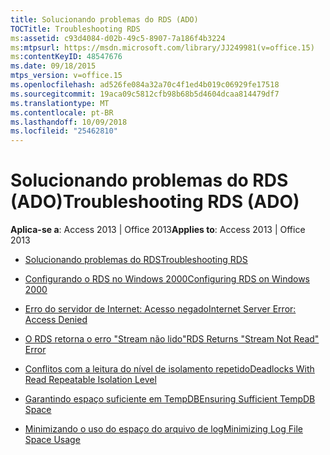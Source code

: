 ```yaml
---
title: Solucionando problemas do RDS (ADO)
TOCTitle: Troubleshooting RDS
ms:assetid: c93d4084-d02b-49c5-8907-7a186f4b3224
ms:mtpsurl: https://msdn.microsoft.com/library/JJ249981(v=office.15)
ms:contentKeyID: 48547676
ms.date: 09/18/2015
mtps_version: v=office.15
ms.openlocfilehash: ad526fe084a32a70c4f1ed4b019c06929fe17518
ms.sourcegitcommit: 19aca09c5812cfb98b68b5d4604dcaa814479df7
ms.translationtype: MT
ms.contentlocale: pt-BR
ms.lasthandoff: 10/09/2018
ms.locfileid: "25462810"
---
```

# <a name="troubleshooting-rds-ado"></a><span data-ttu-id="a7e32-102">Solucionando problemas do RDS (ADO)</span><span class="sxs-lookup"><span data-stu-id="a7e32-102">Troubleshooting RDS (ADO)</span></span>


<span data-ttu-id="a7e32-103">**Aplica-se a**: Access 2013 | Office 2013</span><span class="sxs-lookup"><span data-stu-id="a7e32-103">**Applies to**: Access 2013 | Office 2013</span></span>



  - [<span data-ttu-id="a7e32-104">Solucionando problemas do RDS</span><span class="sxs-lookup"><span data-stu-id="a7e32-104">Troubleshooting RDS</span></span>](troubleshooting-rds.md)

  - [<span data-ttu-id="a7e32-105">Configurando o RDS no Windows 2000</span><span class="sxs-lookup"><span data-stu-id="a7e32-105">Configuring RDS on Windows 2000</span></span>](configuring-rds-on-windows-2000.md)

  - [<span data-ttu-id="a7e32-106">Erro do servidor de Internet: Acesso negado</span><span class="sxs-lookup"><span data-stu-id="a7e32-106">Internet Server Error: Access Denied</span></span>](internet-server-error-access-denied.md)

  - [<span data-ttu-id="a7e32-107">O RDS retorna o erro "Stream não lido"</span><span class="sxs-lookup"><span data-stu-id="a7e32-107">RDS Returns "Stream Not Read" Error</span></span>](rds-returns-stream-not-read-error.md)

  - [<span data-ttu-id="a7e32-108">Conflitos com a leitura do nível de isolamento repetido</span><span class="sxs-lookup"><span data-stu-id="a7e32-108">Deadlocks With Read Repeatable Isolation Level</span></span>](deadlocks-with-read-repeatable-isolation-level.md)

  - [<span data-ttu-id="a7e32-109">Garantindo espaço suficiente em TempDB</span><span class="sxs-lookup"><span data-stu-id="a7e32-109">Ensuring Sufficient TempDB Space</span></span>](ensuring-sufficient-tempdb-space.md)

  - [<span data-ttu-id="a7e32-110">Minimizando o uso do espaço do arquivo de log</span><span class="sxs-lookup"><span data-stu-id="a7e32-110">Minimizing Log File Space Usage</span></span>](minimizing-log-file-space-usage.md)

